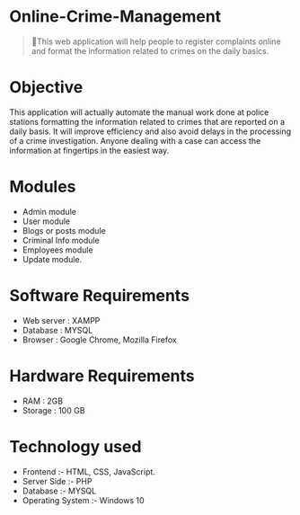 # Online-Crime-Management

> 👮This web application will help people to register complaints online and format the information related to crimes on the daily basics.



# Objective
This application will actually automate the manual work done at police stations formatting the information related to crimes that are reported on a daily basis. It will improve efficiency and also avoid delays in the processing of a crime investigation. Anyone dealing with a case can access the information at fingertips in the easiest way.

# Modules
* Admin module
* User module
* Blogs or posts module
* Criminal Info module
* Employees module
* Update module.

# Software Requirements
* Web server : XAMPP
* Database : MYSQL
* Browser : Google Chrome, Mozilla Firefox

# Hardware Requirements
* RAM : 2GB
* Storage : 100 GB

# Technology used 
* Frontend :- HTML, CSS, JavaScript.
* Server Side :- PHP
* Database :- MYSQL
* Operating System :- Windows 10
